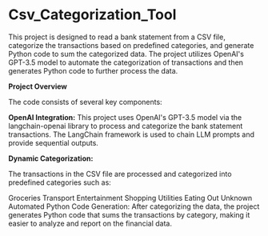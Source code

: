 # Csv_Categorization_Tool
This project is designed to read a bank statement from a CSV file, categorize the transactions based on predefined categories, and generate Python code to sum the categorized data. The project utilizes OpenAI's GPT-3.5 model to automate the categorization of transactions and then generates Python code to further process the data.

**Project Overview**

The code consists of several key components:

**OpenAI Integration:**
This project uses OpenAI's GPT-3.5 model via the langchain-openai library to process and categorize the bank statement transactions. The LangChain framework is used to chain LLM prompts and provide sequential outputs.

**Dynamic Categorization:** 

The transactions in the CSV file are processed and categorized into predefined categories such as:

Groceries
Transport
Entertainment
Shopping
Utilities
Eating Out
Unknown
Automated Python Code Generation: After categorizing the data, the project generates Python code that sums the transactions by category, making it easier to analyze and report on the financial data.
